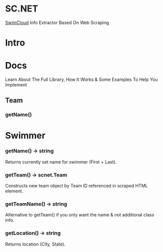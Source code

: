 # SC.NET
[SwimCloud](https://swimcloud.com/) Info Extractor Based On Web Scraping

# Intro

# Docs

Learn About The Full Library, How It Works & Some Examples To Help You Implement

## Team

### getName()

# Swimmer

### getName() -> string
Returns currently set name for swimmer (First + Last).

### getTeam() -> scnet.Team
Constructs new team object by Team ID referenced in scraped HTML element.

### getTeamName() -> string
Alternative to getTeam() if you only want the name & not additional class info.

### getLocation() -> string
Returns location (City, State).

